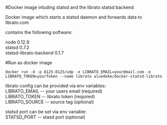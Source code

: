 #Docker image inluding statsd and the librato statsd backend

Docker image which starts a statsd daemon and forwards data to librato.com  

contains the following software:  

node 0.12.9  
statsd 0.7.2  
statsd-librato-backend 0.1.7

#Run as docker image  

    docker run -d -p 8125:8125/udp -e LIBRATO_EMAIL=your@mail.com -e LIBRATO_TOKEN=yourToken --name librato aluedeke/docker-statsd-librato

librato config can be provided via env variables:  
LIBRATO_EMAIL -- your users email (required)  
LIBRATO_TOKEN -- librato token (required)  
LIBRATO_SOURCE -- source tag (optional)  

statsd port can be set via env variable:  
STATSD_PORT -- stasd port (optional)  
